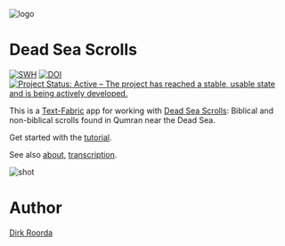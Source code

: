 ![logo](code/static/logo.png)

# Dead Sea Scrolls

[![SWH](https://archive.softwareheritage.org/badge/origin/https://github.com/annotation/app-dss/)](https://archive.softwareheritage.org/browse/origin/https://github.com/annotation/app-dss/)
[![DOI](https://zenodo.org/badge/184505167.svg)](https://zenodo.org/badge/latestdoi/184505167)
[![Project Status: Active – The project has reached a stable, usable state and is being actively developed.](https://www.repostatus.org/badges/latest/active.svg)](https://www.repostatus.org/#active)

This is a
[Text-Fabric](https://github.com/annotation/text-fabric) app
for working with
[Dead Sea Scrolls](https://github.com/etcbc/dss): Biblical and non-biblical scrolls found
in Qumran near the Dead Sea.

Get started with the
[tutorial](https://nbviewer.jupyter.org/github/annotation/tutorials/blob/master/dss/start.ipynb).

See also
[about](https://github.com/etcbc/dss/blob/master/docs/about.md),
[transcription](https://github.com/etcbc/dss/blob/master/docs/transcription.md).

![shot](images/shot.png)

# Author

[Dirk Roorda](https://github.com/dirkroorda)

